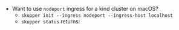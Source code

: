 - Want to use `nodeport` ingress for a kind cluster on macOS?
	- `skupper init --ingress nodeport --ingress-host localhost`
	- `skupper status` returns: